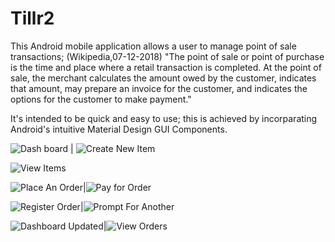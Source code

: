 # Tillr2
This Android mobile application allows a user to manage point of sale transactions; 
(Wikipedia,07-12-2018) "The point of sale or point of purchase is the time and place where a retail transaction is completed.
At the point of sale, the merchant calculates the amount owed by the customer, indicates that amount,
may prepare an invoice for the customer, and indicates the options for the customer to make payment."

It's intended to be quick and easy to use; this is achieved by incorparating Android's intuitive Material Design GUI Components.


![Dash board](https://github.com/wastedMynd/Tillr2/blob/master/wiki%20asserts/Screenshot%20(Dashboard).png) | ![Create New Item](https://github.com/wastedMynd/Tillr2/blob/master/wiki%20asserts/Screenshot%20(CreateNewItem).png) 


![View Items](https://github.com/wastedMynd/Tillr2/blob/master/wiki%20asserts/Screenshot(ViewItems).png)


![Place An Order](https://github.com/wastedMynd/Tillr2/blob/master/wiki%20asserts/Screenshot(PlaceAnOrder).png)|![Pay for Order](https://github.com/wastedMynd/Tillr2/blob/master/wiki%20asserts/Screenshot(PlaceAnOrder%23Payment).png)


![Register Order](https://github.com/wastedMynd/Tillr2/blob/master/wiki%20asserts/Screenshot(PlaceAnOrder%23Save).png)|![Prompt For Another](https://github.com/wastedMynd/Tillr2/blob/master/wiki%20asserts/Screenshot(PlaceAnOrder%23Another).png)


![Dashboard Updated](https://github.com/wastedMynd/Tillr2/blob/master/wiki%20asserts/Screenshot%20(Dashboard%23Updated).png)|![View Orders](https://github.com/wastedMynd/Tillr2/blob/master/wiki%20asserts/Screenshot(ViewAllOrders).png)
